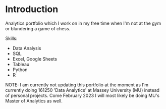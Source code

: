 # Introduction

Analytics portfolio which I work on in my free time when I'm not at the gym or blundering a game of chess.

Skills:
- Data Analysis
- SQL
- Excel, Google Sheets
- Tableau
- Python
- R

NOTE: I am currently not updating this portfolio at the moment as I'm currently doing 161250 'Data Analytics' at Massey University (MU) instead of personal projects. Come February 2023 I will most likely be doing MU's Master of Analytics as well.
